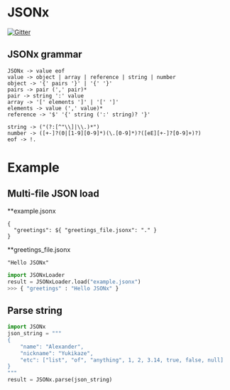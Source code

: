 # JSONx

[![Gitter](https://badges.gitter.im/Join%20Chat.svg)](https://gitter.im/AlexYukikaze/JSONx?utm_source=badge&utm_medium=badge&utm_campaign=pr-badge&utm_content=badge)

## JSONx grammar
```
JSONx -> value eof
value -> object | array | reference | string | number
object -> '{' pairs '}' | '{' '}'
pairs -> pair (',' pair)*
pair -> string ':' value
array -> '[' elements ']' | '[' ']'
elements -> value (',' value)*
reference -> '$' '{' string (':' string)? '}'

string -> ("(?:[^"\\]|\\.)*")
number -> ([+-]?(0|[1-9][0-9]*)(\.[0-9]*)?([eE][+-]?[0-9]+)?)
eof -> !.
```

# Example

## Multi-file JSON load
**example.jsonx
```
{
  "greetings": ${ "greetings_file.jsonx": "." }
}
```
**greetings_file.jsonx
```
"Hello JSONx"
```
```python
import JSONxLoader
result = JSONxLoader.load("example.jsonx")
>>> { "greetings" : "Hello JSONx" }

```

## Parse string
```python
import JSONx
json_string = """
{
    "name": "Alexander",
    "nickname": "Yukikaze",
    "etc": ["list", "of", "anything", 1, 2, 3.14, true, false, null]
}
"""
result = JSONx.parse(json_string)
```

